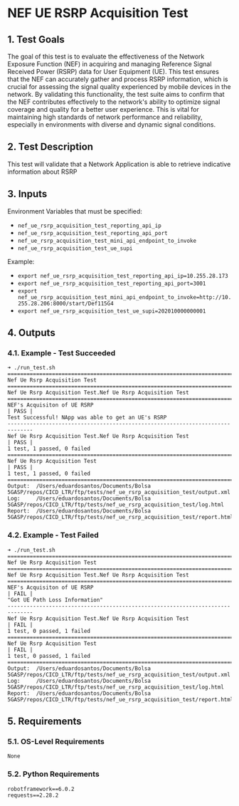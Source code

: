 # NEF UE RSRP Acquisition Test

## 1. Test Goals

The goal of this test is to evaluate the effectiveness of the Network Exposure Function (NEF) in acquiring and managing Reference Signal Received Power (RSRP) data for User Equipment (UE). This test ensures that the NEF can accurately gather and process RSRP information, which is crucial for assessing the signal quality experienced by mobile devices in the network. By validating this functionality, the test suite aims to confirm that the NEF contributes effectively to the network's ability to optimize signal coverage and quality for a better user experience. This is vital for maintaining high standards of network performance and reliability, especially in environments with diverse and dynamic signal conditions.

## 2. Test Description

This test will validate that a Network Application is able to retrieve indicative information about RSRP

## 3. Inputs

Environment Variables that must be specified:
- `nef_ue_rsrp_acquisition_test_reporting_api_ip`
- `nef_ue_rsrp_acquisition_test_reporting_api_port`
- `nef_ue_rsrp_acquisition_test_mini_api_endpoint_to_invoke`
- `nef_ue_rsrp_acquisition_test_ue_supi`

Example:
- `export nef_ue_rsrp_acquisition_test_reporting_api_ip=10.255.28.173`
- `export nef_ue_rsrp_acquisition_test_reporting_api_port=3001`
- `export nef_ue_rsrp_acquisition_test_mini_api_endpoint_to_invoke=http://10.255.28.206:8000/start/Def115G4`
- `export nef_ue_rsrp_acquisition_test_ue_supi=202010000000001`

## 4. Outputs

### 4.1. Example - Test Succeeded

```
➜ ./run_test.sh
==============================================================================
Nef Ue Rsrp Acquisition Test
==============================================================================
Nef Ue Rsrp Acquisition Test.Nef Ue Rsrp Acquisition Test
==============================================================================
NEF's Acquisiton of UE RSRP                                           | PASS |
Test Successful! NApp was able to get an UE's RSRP
------------------------------------------------------------------------------
Nef Ue Rsrp Acquisition Test.Nef Ue Rsrp Acquisition Test             | PASS |
1 test, 1 passed, 0 failed
==============================================================================
Nef Ue Rsrp Acquisition Test                                          | PASS |
1 test, 1 passed, 0 failed
==============================================================================
Output:  /Users/eduardosantos/Documents/Bolsa 5GASP/repos/CICD_LTR/ftp/tests/nef_ue_rsrp_acquisition_test/output.xml
Log:     /Users/eduardosantos/Documents/Bolsa 5GASP/repos/CICD_LTR/ftp/tests/nef_ue_rsrp_acquisition_test/log.html
Report:  /Users/eduardosantos/Documents/Bolsa 5GASP/repos/CICD_LTR/ftp/tests/nef_ue_rsrp_acquisition_test/report.html
```

### 4.2. Example - Test Failed

```
➜ ./run_test.sh
==============================================================================
Nef Ue Rsrp Acquisition Test
==============================================================================
Nef Ue Rsrp Acquisition Test.Nef Ue Rsrp Acquisition Test
==============================================================================
NEF's Acquisiton of UE RSRP                                           | FAIL |
"Got UE Path Loss Information"
------------------------------------------------------------------------------
Nef Ue Rsrp Acquisition Test.Nef Ue Rsrp Acquisition Test             | FAIL |
1 test, 0 passed, 1 failed
==============================================================================
Nef Ue Rsrp Acquisition Test                                          | FAIL |
1 test, 0 passed, 1 failed
==============================================================================
Output:  /Users/eduardosantos/Documents/Bolsa 5GASP/repos/CICD_LTR/ftp/tests/nef_ue_rsrp_acquisition_test/output.xml
Log:     /Users/eduardosantos/Documents/Bolsa 5GASP/repos/CICD_LTR/ftp/tests/nef_ue_rsrp_acquisition_test/log.html
Report:  /Users/eduardosantos/Documents/Bolsa 5GASP/repos/CICD_LTR/ftp/tests/nef_ue_rsrp_acquisition_test/report.html
```

## 5. Requirements

### 5.1. OS-Level Requirements

`None`

### 5.2. Python Requirements

```
robotframework==6.0.2
requests==2.28.2
```
